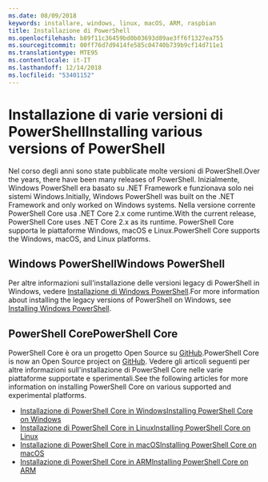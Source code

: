 ```yaml
---
ms.date: 08/09/2018
keywords: installare, windows, linux, macOS, ARM, raspbian
title: Installazione di PowerShell
ms.openlocfilehash: b89f11c36459bd0b03693d89ae3ff6f1327ea755
ms.sourcegitcommit: 00ff76d7d9414fe585c04740b739b9cf14d711e1
ms.translationtype: MTE95
ms.contentlocale: it-IT
ms.lasthandoff: 12/14/2018
ms.locfileid: "53401152"
---
```

# <a name="installing-various-versions-of-powershell"></a><span data-ttu-id="a917d-103">Installazione di varie versioni di PowerShell</span><span class="sxs-lookup"><span data-stu-id="a917d-103">Installing various versions of PowerShell</span></span>

<span data-ttu-id="a917d-104">Nel corso degli anni sono state pubblicate molte versioni di PowerShell.</span><span class="sxs-lookup"><span data-stu-id="a917d-104">Over the years, there have been many releases of PowerShell.</span></span> <span data-ttu-id="a917d-105">Inizialmente, Windows PowerShell era basato su .NET Framework e funzionava solo nei sistemi Windows.</span><span class="sxs-lookup"><span data-stu-id="a917d-105">Initially, Windows PowerShell was built on the .NET Framework and only worked on Windows systems.</span></span> <span data-ttu-id="a917d-106">Nella versione corrente PowerShell Core usa .NET Core 2.x come runtime.</span><span class="sxs-lookup"><span data-stu-id="a917d-106">With the current release, PowerShell Core uses .NET Core 2.x as its runtime.</span></span> <span data-ttu-id="a917d-107">PowerShell Core supporta le piattaforme Windows, macOS e Linux.</span><span class="sxs-lookup"><span data-stu-id="a917d-107">PowerShell Core supports the Windows, macOS, and Linux platforms.</span></span>

## <a name="windows-powershell"></a><span data-ttu-id="a917d-108">Windows PowerShell</span><span class="sxs-lookup"><span data-stu-id="a917d-108">Windows PowerShell</span></span>

<span data-ttu-id="a917d-109">Per altre informazioni sull'installazione delle versioni legacy di PowerShell in Windows, vedere [Installazione di Windows PowerShell](installing-windows-powershell.md).</span><span class="sxs-lookup"><span data-stu-id="a917d-109">For more information about installing the legacy versions of PowerShell on Windows, see [Installing Windows PowerShell](installing-windows-powershell.md).</span></span>

## <a name="powershell-core"></a><span data-ttu-id="a917d-110">PowerShell Core</span><span class="sxs-lookup"><span data-stu-id="a917d-110">PowerShell Core</span></span>

<span data-ttu-id="a917d-111">PowerShell Core è ora un progetto Open Source su [GitHub](https://github.com/powershell/powershell).</span><span class="sxs-lookup"><span data-stu-id="a917d-111">PowerShell Core is now an Open Source project on [GitHub](https://github.com/powershell/powershell).</span></span>
<span data-ttu-id="a917d-112">Vedere gli articoli seguenti per altre informazioni sull'installazione di PowerShell Core nelle varie piattaforme supportate e sperimentali.</span><span class="sxs-lookup"><span data-stu-id="a917d-112">See the following articles for more information on installing PowerShell Core on various supported and experimental platforms.</span></span>

- [<span data-ttu-id="a917d-113">Installazione di PowerShell Core in Windows</span><span class="sxs-lookup"><span data-stu-id="a917d-113">Installing PowerShell Core on Windows</span></span>](Installing-PowerShell-Core-on-Windows.md)
- [<span data-ttu-id="a917d-114">Installazione di PowerShell Core in Linux</span><span class="sxs-lookup"><span data-stu-id="a917d-114">Installing PowerShell Core on Linux</span></span>](Installing-PowerShell-Core-on-Linux.md)
- [<span data-ttu-id="a917d-115">Installazione di PowerShell Core in macOS</span><span class="sxs-lookup"><span data-stu-id="a917d-115">Installing PowerShell Core on macOS</span></span>](Installing-PowerShell-Core-on-macOS.md)
- [<span data-ttu-id="a917d-116">Installazione di PowerShell Core in ARM</span><span class="sxs-lookup"><span data-stu-id="a917d-116">Installing PowerShell Core on ARM</span></span>](PowerShell-Core-on-ARM.md)
